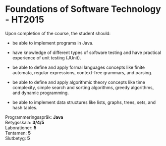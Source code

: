 # Foundations of Software Technology - HT2015

Upon completion of the course, the student should:
- be able to implement programs in Java.
- have knowledge of different types of software testing and have practical experience of unit testing (JUnit).
- be able to define and apply formal languages concepts like finite automata, regular expressions, context-free grammars, and parsing.
  
- be able to define and apply algorithmic theory concepts like time complexity, simple search and sorting algorithms, greedy algorithms, and dynamic programming.
- be able to implement data structures like lists, graphs, trees, sets, and hash tables.

Programmeringsspråk: <b>Java</b><br>
Betygsskala: <b>3/4/5</b><br>
Laborationer: <b>5</b><br>
Tentamen: <b>5</b><br>
Slutbetyg: <b>5</b>
